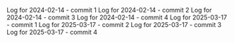 Log for 2024-02-14 - commit 1
Log for 2024-02-14 - commit 2
Log for 2024-02-14 - commit 3
Log for 2024-02-14 - commit 4
Log for 2025-03-17 - commit 1
Log for 2025-03-17 - commit 2
Log for 2025-03-17 - commit 3
Log for 2025-03-17 - commit 4
